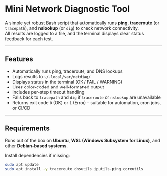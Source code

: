 # Mini Network Diagnostic Tool

A simple yet robust Bash script that automatically runs **ping**, **traceroute** (or `tracepath`), and **nslookup** (or `dig`) to check network connectivity.  
All results are logged to a file, and the terminal displays clear status feedback for each test.

---

## Features

- Automatically runs ping, traceroute, and DNS lookups  
- Logs results to `~/.local/var/netdiag/`  
- Displays status in the terminal (OK / FAIL / WARNING)  
- Uses color-coded and well-formatted output  
- Includes per-step timeout handling  
- Falls back to `tracepath` and `dig` if `traceroute` or `nslookup` are unavailable  
- Returns exit code `0` (OK) or `1` (Error) – suitable for automation, cron jobs, or CI/CD  

---

## Requirements

Runs out of the box on **Ubuntu**, **WSL (Windows Subsystem for Linux)**, and other **Debian-based systems**.

Install dependencies if missing:

```bash
sudo apt update
sudo apt install -y traceroute dnsutils iputils-ping coreutils
```

